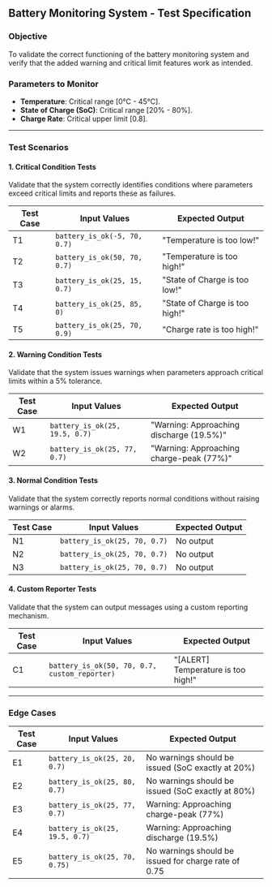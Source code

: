 ## Battery Monitoring System - Test Specification

### Objective
To validate the correct functioning of the battery monitoring system and verify that the added warning and critical limit features work as intended.

### Parameters to Monitor
- **Temperature**: Critical range [0°C - 45°C].
- **State of Charge (SoC)**: Critical range [20% - 80%].
- **Charge Rate**: Critical upper limit [0.8].

---

### Test Scenarios

#### 1. Critical Condition Tests
Validate that the system correctly identifies conditions where parameters exceed critical limits and reports these as failures.

| **Test Case** | **Input Values**             | **Expected Output**               |
|---------------|------------------------------|-----------------------------------|
| T1            | `battery_is_ok(-5, 70, 0.7)` | "Temperature is too low!"         |
| T2            | `battery_is_ok(50, 70, 0.7)` | "Temperature is too high!"        |
| T3            | `battery_is_ok(25, 15, 0.7)` | "State of Charge is too low!"     |
| T4            | `battery_is_ok(25, 85, 0)`   | "State of Charge is too high!"    |
| T5            | `battery_is_ok(25, 70, 0.9)` | "Charge rate is too high!"        |

#### 2. Warning Condition Tests
Validate that the system issues warnings when parameters approach critical limits within a 5% tolerance.

| **Test Case** | **Input Values**             | **Expected Output**                              |
|---------------|------------------------------|--------------------------------------------------|
| W1            | `battery_is_ok(25, 19.5, 0.7)` | "Warning: Approaching discharge (19.5%)"         |
| W2            | `battery_is_ok(25, 77, 0.7)`   | "Warning: Approaching charge-peak (77%)"         |

#### 3. Normal Condition Tests
Validate that the system correctly reports normal conditions without raising warnings or alarms.

| **Test Case** | **Input Values**             | **Expected Output**                              |
|---------------|------------------------------|--------------------------------------------------|
| N1            | `battery_is_ok(25, 70, 0.7)` | No output                                        |
| N2            | `battery_is_ok(25, 70, 0.7)` | No output                                        |
| N3            | `battery_is_ok(25, 70, 0.7)` | No output                                        |

#### 4. Custom Reporter Tests
Validate that the system can output messages using a custom reporting mechanism.

| **Test Case** | **Input Values**                               | **Expected Output**                                  |
|---------------|------------------------------------------------|------------------------------------------------------|
| C1            | `battery_is_ok(50, 70, 0.7, custom_reporter)`  | "[ALERT] Temperature is too high!"                   |

---

### Edge Cases

| **Test Case** | **Input Values**              | **Expected Output**                                    |
|---------------|-------------------------------|--------------------------------------------------------|
| E1            | `battery_is_ok(25, 20, 0.7)`  | No warnings should be issued (SoC exactly at 20%)       |
| E2            | `battery_is_ok(25, 80, 0.7)`  | No warnings should be issued (SoC exactly at 80%)       |
| E3            | `battery_is_ok(25, 77, 0.7)`  | Warning: Approaching charge-peak (77%)                 |
| E4            | `battery_is_ok(25, 19.5, 0.7)`| Warning: Approaching discharge (19.5%)                 |
| E5            | `battery_is_ok(25, 70, 0.75)` | No warnings should be issued for charge rate of 0.75    |



